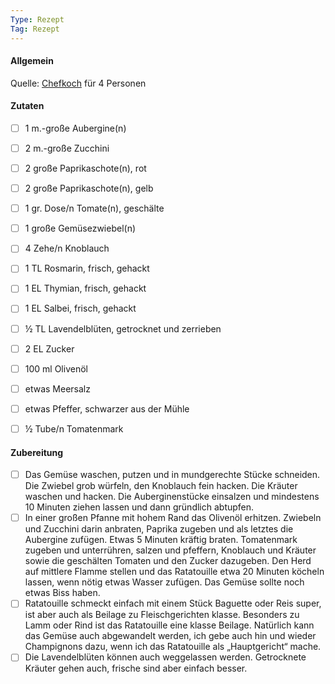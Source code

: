 ```yaml
---
Type: Rezept
Tag: Rezept
---
```


#### Allgemein
Quelle: [Chefkoch](https://www.chefkoch.de/rezepte/1639971271583788/Ratatouille.html)
für 4 Personen

#### Zutaten
- [ ] 1 m.-große Aubergine(n)
- [ ] 2 m.-große Zucchini
- [ ] 2 große Paprikaschote(n), rot
- [ ] 2 große Paprikaschote(n), gelb
- [ ] 1 gr. Dose/n Tomate(n), geschälte
- [ ] 1 große Gemüsezwiebel(n)
- [ ] 4 Zehe/n Knoblauch
- [ ] 1 TL Rosmarin, frisch, gehackt
- [ ] 1 EL Thymian, frisch, gehackt
- [ ] 1 EL Salbei, frisch, gehackt
- [ ] ½ TL Lavendelblüten, getrocknet und zerrieben
- [ ] 2 EL Zucker
- [ ] 100 ml Olivenöl
- [ ] etwas Meersalz
- [ ] etwas Pfeffer, schwarzer aus der Mühle
- [ ] ½ Tube/n Tomatenmark


#### Zubereitung
- [ ] Das Gemüse waschen, putzen und in mundgerechte Stücke schneiden. Die Zwiebel grob würfeln, den Knoblauch fein hacken. Die Kräuter waschen und hacken. Die Auberginenstücke einsalzen und mindestens 10 Minuten ziehen lassen und dann gründlich abtupfen.
- [ ] In einer großen Pfanne mit hohem Rand das Olivenöl erhitzen. Zwiebeln und Zucchini darin anbraten, Paprika zugeben und als letztes die Aubergine zufügen. Etwas 5 Minuten kräftig braten. Tomatenmark zugeben und unterrühren, salzen und pfeffern, Knoblauch und Kräuter sowie die geschälten Tomaten und den Zucker dazugeben. Den Herd auf mittlere Flamme stellen und das Ratatouille etwa 20 Minuten köcheln lassen, wenn nötig etwas Wasser zufügen. Das Gemüse sollte noch etwas Biss haben.
- [ ] Ratatouille schmeckt einfach mit einem Stück Baguette oder Reis super, ist aber auch als Beilage zu Fleischgerichten klasse. Besonders zu Lamm oder Rind ist das Ratatouille eine klasse Beilage. Natürlich kann das Gemüse auch abgewandelt werden, ich gebe auch hin und wieder Champignons dazu, wenn ich das Ratatouille als „Hauptgericht“ mache.
- [ ] Die Lavendelblüten können auch weggelassen werden. Getrocknete Kräuter gehen auch, frische sind aber einfach besser. 